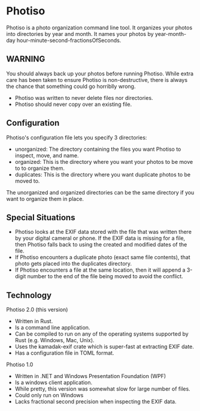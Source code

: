 # Photiso

Photiso is a photo organization command line tool. It organizes your photos into directories by year and month. It names your photos by year-month-day hour-minute-second-fractionsOfSeconds.

## WARNING

You should always back up your photos before running Photiso. While extra care has been taken to ensure Photiso is non-destructive, there is always the chance that something could go horriblly wrong.


- Photiso was written to never delete files nor directories.
- Photiso should never copy over an existing file.

## Configuration

Photiso's configuration file lets you specify 3 directories:
- unorganized: The directory containing the files you want Photiso to inspect, move, and name.
- organized: This is the directory where you want your photos to be move to to organize them.
- duplicates: This is the directory where you want duplicate photos to be moved to.

The unorganized and organized directories can be the same directory if you want to organize them in place.

## Special Situations

- Photiso looks at the EXIF data stored with the file that was written there by your digital cameral or phone. If the EXIF data is missing for a file, then Photiso falls back to using the created and modified dates of the file.
- If Photiso encounters a duplicate photo (exact same file contents), that photo gets placed into the duplicates directory.
- If Photiso encounters a file at the same location, then it will append a 3-digit number to the end of the file being moved to avoid the conflict.

## Technology

Photiso 2.0 (this version)
- Written in Rust.
- Is a command line application.
- Can be compiled to run on any of the operating systems supported by Rust (e.g. Windows, Mac, Unix).
- Uses the kamadak-exif crate which is super-fast at extracting EXIF date.
- Has a configuration file in TOML format.

Photiso 1.0
- Written in .NET and Windows Presentation Foundation (WPF)
- Is a windows client application.
- While pretty, this version was somewhat slow for large number of files.
- Could only run on Windows
- Lacks fractional second precision when inspecting the EXIF data.



